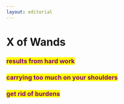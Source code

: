 ```yaml
---
layout: editorial
---
```


# X of Wands

### <mark style="color:purple;">results from hard work</mark>

### <mark style="color:purple;">carrying too much on your shoulders</mark>

### <mark style="color:purple;">get rid of burdens</mark>
